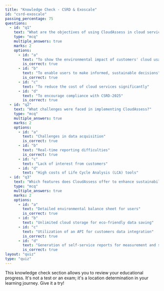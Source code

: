 ```yaml
---
title: "Knowledge Check - CSRD & Exoscale"
id: "csrd-exoscale"
passing_percentage: 75
questions:
  - id: "q1"
    text: "What are the objectives of using CloudAssess in cloud services?"
    type: "mcq"
    multiple_answers: true
    marks: 2
    options:
      - id: "a"
        text: "To show the environmental impact of customers' cloud usage transparently"
        is_correct: true
      - id: "b"
        text: "To enable users to make informed, sustainable decisions"
        is_correct: true
      - id: "c"
        text: "To reduce the cost of cloud services significantly"
      - id: "d"
        text: "To encourage compliance with CSRD-2025"
        is_correct: true
  - id: "q2"
    text: "What challenges were faced in implementing CloudAssess?"
    type: "mcq"
    multiple_answers: true
    marks: 2
    options:
      - id: "a"
        text: "Challenges in data acquisition"
        is_correct: true
      - id: "b"
        text: "Real-time reporting difficulties"
        is_correct: true
      - id: "c"
        text: "Lack of interest from customers"
      - id: "d"
        text: "High costs of Life Cycle Analysis (LCA) tools"
  - id: "q3"
    text: "Which features does CloudAssess offer to enhance sustainability in cloud computing?"
    type: "mcq"
    multiple_answers: true
    marks: 2
    options:
      - id: "a"
        text: "Detailed environmental balance sheet for users"
        is_correct: true
      - id: "b"
        text: "Unlimited cloud storage for eco-friendly data saving"
      - id: "c"
        text: "Utilization of an API for customers data integration"
        is_correct: true
      - id: "d"
        text: "Generation of self-service reports for measurement and sustainability"
        is_correct: true
layout: "quiz"
type: "quiz"
---
```

This knowledge check section allows you to review your educational progress. It's not a test or an exam; it's a location determination in your learning journey. Give it a try!
